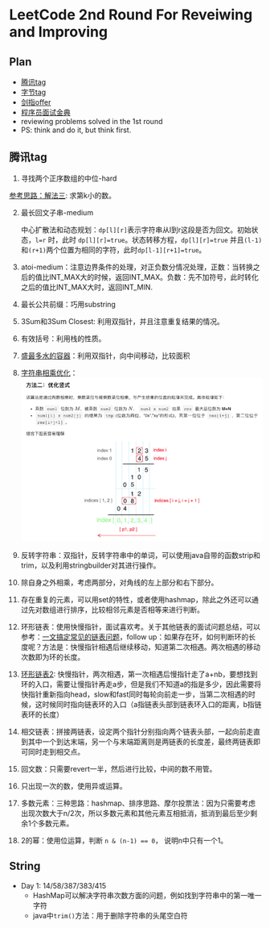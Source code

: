 # LeetCode 2nd Round For Reveiwing and Improving

## Plan

- [腾讯tag](https://leetcode-cn.com/leetbook/read/tencent/xxqfy5/)
- [字节tag](https://leetcode-cn.com/explore/interview/card/bytedance/?utm_campaign=bytedance_2020fall_explore&utm_medium=leetcode_leetbook_banner&utm_source=explore&gio_link_id=nP2lpDV9)
- [剑指offer](https://leetcode-cn.com/problemset/lcof/)
- [程序员面试金典](https://leetcode-cn.com/problemset/lcci/)
- reviewing problems solved in the 1st round
- PS: think and do it, but think first.

## 腾讯tag

1. 寻找两个正序数组的中位-hard

  [参考思路：解法三](https://leetcode-cn.com/problems/median-of-two-sorted-arrays/solution/xiang-xi-tong-su-de-si-lu-fen-xi-duo-jie-fa-by-w-2/): 求第k小的数。 

2. 最长回文子串-medium

     中心扩散法和动态规划：`dp[l][r]`表示字符串从l到r这段是否为回文。初始状态，`l=r` 时，此时 `dp[l][r]=true`。状态转移方程，`dp[l][r]=true` 并且`(l-1)`和`(r+1)`两个位置为相同的字符，此时`dp[l-1][r+1]=true`。

3. atoi-medium：注意边界条件的处理，对正负数分情况处理，正数：当转换之后的值比INT_MAX大的时候，返回INT_MAX。负数：先不加符号，此时转化之后的值比INT_MAX大时，返回INT_MIN.

4. 最长公共前缀：巧用substring

5. 3Sum和3Sum Closest: 利用双指针，并且注意重复结果的情况。

6. 有效括号：利用栈的性质。
  
7. [盛最多水的容器](https://leetcode-cn.com/problems/container-with-most-water/solution/container-with-most-water-shuang-zhi-zhen-fa-yi-do/)：利用双指针，向中间移动，比较面积

8. [字符串相乘优化](https://leetcode-cn.com/problems/multiply-strings/solution/you-hua-ban-shu-shi-da-bai-994-by-breezean/)：
![优化](优化竖式.png)

9. 反转字符串：双指针，反转字符串中的单词，可以使用java自带的函数strip和trim，以及利用stringbuilder对其进行操作。

10. 除自身之外相乘，考虑两部分，对角线的左上部分和右下部分。

11. 存在重复的元素，可以用set的特性，或者使用hashmap，除此之外还可以通过先对数组进行排序，比较相邻元素是否相等来进行判断。

12. 环形链表：使用快慢指针，面试喜欢考。关于其他链表的面试问题总结，可以参考：[一文搞定常见的链表问题](https://leetcode-cn.com/problems/linked-list-cycle/solution/yi-wen-gao-ding-chang-jian-de-lian-biao-wen-ti-h-2/)，follow up：如果存在环，如何判断环的长度呢？方法是：快慢指针相遇后继续移动，知道第二次相遇。两次相遇的移动次数即为环的长度。

13. [环形链表2](https://leetcode-cn.com/problems/linked-list-cycle-ii/solution/linked-list-cycle-ii-kuai-man-zhi-zhen-shuang-zhi-/): 快慢指针，两次相遇，第一次相遇后慢指针走了a+nb，要想找到环的入口，需要让慢指针再走a步，但是我们不知道a的指是多少，因此需要将快指针重新指向head，slow和fast同时每轮向前走一步，当第二次相遇的时候，这时候同时指向链表环的入口（a指链表头部到链表环入口的距离，b指链表环的长度） 

14. 相交链表：拼接两链表，设定两个指针分别指向两个链表头部，一起向前走直到其中一个到达末端，另一个与末端距离则是两链表的长度差，最终两链表即可同时走到相交点。

15. 回文数：只需要revert一半，然后进行比较，中间的数不用管。

16. 只出现一次的数，使用异或运算。

17. 多数元素：三种思路：hashmap、排序思路、摩尔投票法：因为只需要考虑出现次数大于n/2次，所以多数元素和其他元素互相抵消，抵消到最后至少剩余1个多数元素。

18. 2的幂：使用位运算，判断 `n & (n-1) == 0`， 说明n中只有一个1。

## String

- Day 1: 14/58/387/383/415
  - HashMap可以解决字符串次数方面的问题，例如找到字符串中的第一唯一字符
  - java中`trim()`方法：用于删除字符串的头尾空白符
